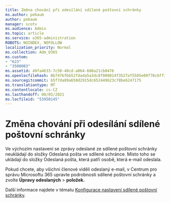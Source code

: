 ```yaml
---
title: Změna chování při odesílání sdílené poštovní schránky
ms.author: pebaum
author: pebaum
manager: scotv
ms.audience: Admin
ms.topic: article
ms.service: o365-administration
ROBOTS: NOINDEX, NOFOLLOW
localization_priority: Normal
ms.collection: Adm_O365
ms.custom:
- "623"
- "3500003"
ms.assetid: 49fa4633-7c50-40cd-a064-608a21cb0476
ms.openlocfilehash: 0b747bfbb52fdada5a3dc8f008014f3527af5505e09f70cbff3e33ad01a4248e
ms.sourcegitcommit: b5f7da89a650d2915dc652449623c78be6247175
ms.translationtype: MT
ms.contentlocale: cs-CZ
ms.lasthandoff: 08/05/2021
ms.locfileid: "53950145"
---
```

# <a name="changing-shared-mailbox-send-as-behavior"></a>Změna chování při odesílání sdílené poštovní schránky

Ve výchozím nastavení se zprávy odeslané ze sdílené poštovní schránky neukládají do složky Odeslaná pošta ve sdílené schránce. Místo toho se ukládají do složky Odeslaná pošta, která patří osobě, která e-mail odeslala.
  
Pokud chcete, aby všichni členové viděli odeslaný e-mail, v Centrum pro správu Microsoftu 365 upravte podrobnosti sdílené poštovní schránky a zvolte **Úpravy odeslaných** \> **položek.**
  
Další informace najdete v tématu [Konfigurace nastavení sdílené poštovní schránky](https://docs.microsoft.com/microsoft-365/admin/email/configure-a-shared-mailbox#allow-everyone-to-see-the-sent-email-the-replies).
  